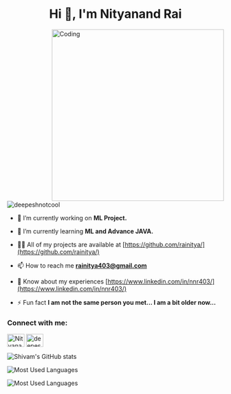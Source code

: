 <h1 align="center">Hi 👋, I'm Nityanand Rai</h1>
<!-- <h3 align="center">A passionate Java developer from India</h3> -->
<img align="right" alt="Coding" width="400" src="https://miro.medium.com/freeze/max/680/1*IRGHmiGsa16stedQvIaZfw.gif">

<p align="left"> <img src="https://komarev.com/ghpvc/?username=Shivam-1400&label=Profile%20views&color=0e75b6&style=flat" alt="deepeshnotcool" /> </p>


- 🔭 I’m currently working on **ML Project.**

- 🌱 I’m currently learning **ML and Advance JAVA.**

- 👨‍💻 All of my projects are available at [https://github.com/rainitya/](https://github.com/rainitya/)

- 📫 How to reach me **rainitya403@gmail.com**

- 📄 Know about my experiences [https://www.linkedin.com/in/nnr403/](https://www.linkedin.com/in/nnr403/)

- ⚡ Fun fact **I am not the same person you met... I am a bit older now...**

<h3 align="left">Connect with me:</h3>
<p align="left">
    <a href="https://www.linkedin.com/in/nnr403//" target="blank"><img align="center" src="https://raw.githubusercontent.com/rahuldkjain/github-profile-readme-generator/master/src/images/icons/Social/linked-in-alt.svg" alt="Nityanand Rai" height="30" width="40" /></a>
     <a href="https://www.instagram.com/its_nnr__/" target="blank"><img align="center" src="https://raw.githubusercontent.com/rahuldkjain/github-profile-readme-generator/master/src/images/icons/Social/instagram.svg" alt="deepeshranjan.khatri" height="30" width="40" /></a>
   <!-- <a href="https://leetcode.com/skshivamkeshri852/" target="blank"><img align="center" src="https://raw.githubusercontent.com/rahuldkjain/github-profile-readme-generator/master/src/images/icons/Social/leet-code.svg" alt="skshivamkeshri852" height="30" width="40" /></a>
    <a href="https://www.hackerrank.com/profile/skshivam_keshri1" target="blank"><img align="center" src="https://raw.githubusercontent.com/rahuldkjain/github-profile-readme-generator/master/src/images/icons/Social/hackerrank.svg" alt="skshivam_keshri1" height="30" width="40" /></a>
    <a href="https://www.codechef.com/users/shivamkeshri14" target="blank"><img align="center" src="https://cdn.jsdelivr.net/npm/simple-icons@3.1.0/icons/codechef.svg" alt="shivamkeshri14" height="30" width="40" /></a>
    <a href="https://auth.geeksforgeeks.org/user/skshivamkeshri852" target="blank"><img align="center" src="https://raw.githubusercontent.com/rahuldkjain/github-profile-readme-generator/master/src/images/icons/Social/geeks-for-geeks.svg" alt="skshivamkeshri852" height="30" width="40" /></a>
     -->

</p>



<p align="left">

![Shivam's GitHub stats](https://readme-stats.vercel.danielmolina.me/api?username=rainitya&theme=radical&show_icons=true) 
<!--   https://readme-stats.vercel.danielmolina.me -->

![Most Used Languages](https://readme-stats.vercel.danielmolina.me/api/top-langs/?username=rainitya&layout=compact&theme=dracula)

![Most Used Languages](https://github-readme-streak-stats.herokuapp.com/?user=rainitya&layout=compact&theme=dracula)
</p>
